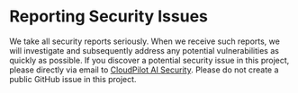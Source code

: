 # Reporting Security Issues
We take all security reports seriously. When we receive such reports, we will investigate and subsequently address any potential vulnerabilities as quickly as possible. If you discover a potential security issue in this project, please directly via email to [CloudPilot AI Security](mailto:security@cloudpilot.ai). Please do not create a public GitHub issue in this project.
